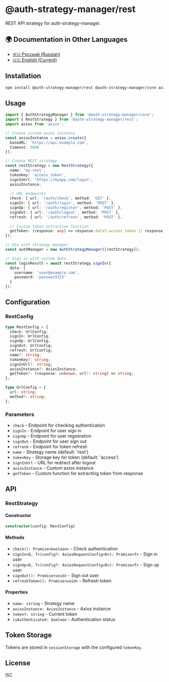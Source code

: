 # @auth-strategy-manager/rest

REST API strategy for auth-strategy-manager.

## 🌍 Documentation in Other Languages

- [🇷🇺 Русский (Russian)](README_RU.md)
- [🇺🇸 English (Current)](README.md)

## Installation

```bash
npm install @auth-strategy-manager/rest @auth-strategy-manager/core axios
```

## Usage

```typescript
import { AuthStrategyManager } from '@auth-strategy-manager/core';
import { RestStrategy } from '@auth-strategy-manager/rest';
import axios from 'axios';

// Create custom axios instance
const axiosInstance = axios.create({
  baseURL: 'https://api.example.com',
  timeout: 5000
});

// Create REST strategy
const restStrategy = new RestStrategy({
  name: 'my-rest',
  tokenKey: 'access_token',
  signInUrl: 'https://myapp.com/login',
  axiosInstance,
  
  // URL endpoints
  check: { url: '/auth/check', method: 'GET' },
  signIn: { url: '/auth/login', method: 'POST' },
  signUp: { url: '/auth/register', method: 'POST' },
  signOut: { url: '/auth/logout', method: 'POST' },
  refresh: { url: '/auth/refresh', method: 'POST' },
  
  // Custom token extraction function
  getToken: (response: any) => response.data?.access_token || response.access_token
});

// Use with strategy manager
const authManager = new AuthStrategyManager([restStrategy]);

// Sign in with custom data
const loginResult = await restStrategy.signIn({
  data: {
    username: 'user@example.com',
    password: 'password123'
  }
});
```

## Configuration

### RestConfig

```typescript
type RestConfig = {
  check: UrlConfig;
  signIn: UrlConfig;
  signUp: UrlConfig;
  signOut: UrlConfig;
  refresh: UrlConfig;
  name?: string;
  tokenKey?: string;
  signInUrl?: string;
  axiosInstance?: AxiosInstance;
  getToken?: (response: unknown, url?: string) => string;
};

type UrlConfig = {
  url: string;
  method?: string;
};
```

### Parameters

- `check` - Endpoint for checking authentication
- `signIn` - Endpoint for user sign in
- `signUp` - Endpoint for user registration
- `signOut` - Endpoint for user sign out
- `refresh` - Endpoint for token refresh
- `name` - Strategy name (default: 'rest')
- `tokenKey` - Storage key for token (default: 'access')
- `signInUrl` - URL for redirect after logout
- `axiosInstance` - Custom axios instance
- `getToken` - Custom function for extracting token from response

## API

### RestStrategy

#### Constructor

```typescript
constructor(config: RestConfig)
```

#### Methods

- `check(): Promise<boolean>` - Check authentication
- `signIn<D, T>(config?: AxiosRequestConfig<D>): Promise<T>` - Sign in user
- `signUp<D, T>(config?: AxiosRequestConfig<D>): Promise<T>` - Sign up user
- `signOut(): Promise<void>` - Sign out user
- `refreshToken(): Promise<void>` - Refresh token

#### Properties

- `name: string` - Strategy name
- `axiosInstance: AxiosInstance` - Axios instance
- `token?: string` - Current token
- `isAuthenticated: boolean` - Authentication status

## Token Storage

Tokens are stored in `sessionStorage` with the configured `tokenKey`.

## License

ISC
